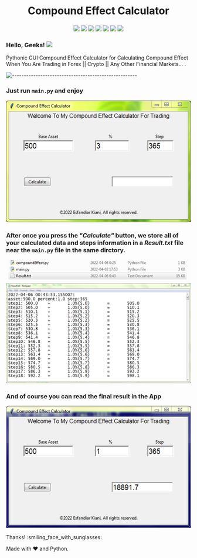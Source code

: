 <h1 align="center"> 
    Compound Effect Calculator
</h1>

<h3 align="center">
    <img src="https://img.shields.io/badge/made%20by-Stphen-informational?style=plastic&cacheSeconds=3600">
    <img src="https://img.shields.io/badge/language-python-blueviolet?logo=python&style=plastic&cacheSeconds=3600&logoColor=orange&logoWidth=20">
    <img src="https://img.shields.io/badge/last%20version-v.1.2-success?style=plastic&cacheSeconds=3600">
    <img src="https://badges.frapsoft.com/os/v1/open-source.svg?v=103&style=plastic&cacheSeconds=3600">
    <img src="https://img.shields.io/github/issues/E-Kiani/Compound-Effect-Calculator?style=plastic&cacheSeconds=3600">
    <img src="https://img.shields.io/github/forks/E-Kiani/Compound-Effect-Calculator?style=plastic&cacheSeconds=3600">
    <img src="https://img.shields.io/github/stars/E-Kiani/Compound-Effect-Calculator?color=gold&style=plastic&cacheSeconds=3600">
</h3>
 
  
   
 
<h3 align="left"> 
    Hello, Geeks! <img src="https://raw.githubusercontent.com/MartinHeinz/MartinHeinz/master/wave.gif" width="30px">
</h3>


Pythonic GUI Compound Effect Calculator for Calculating Compound Effect When You Are Trading in Forex || Crypto || Any Other Financial Markets... .


![-----------------------------------------------------](https://raw.githubusercontent.com/andreasbm/readme/master/assets/lines/rainbow.png)


### Just run ```main.py``` and enjoy
<img src="https://github.com/E-Kiani/Compound-Effect-Calculator/blob/main/ScSh1.PNG">



### After once you press the _"Calculate"_ button, we store all of your calculated data and steps information in a _Result.txt_ file near the ```main.py``` file in the same dirctory.

<img src="https://github.com/E-Kiani/Compound-Effect-Calculator/blob/main/ScSh2.PNG">

<img src="https://github.com/E-Kiani/Compound-Effect-Calculator/blob/main/ScSh3.PNG">



### And of course you can read the final result in the App

<img src="https://github.com/E-Kiani/Compound-Effect-Calculator/blob/main/ScSh4.PNG">



Thanks! :smiling_face_with_sunglasses:

Made with :heart: and Python.

